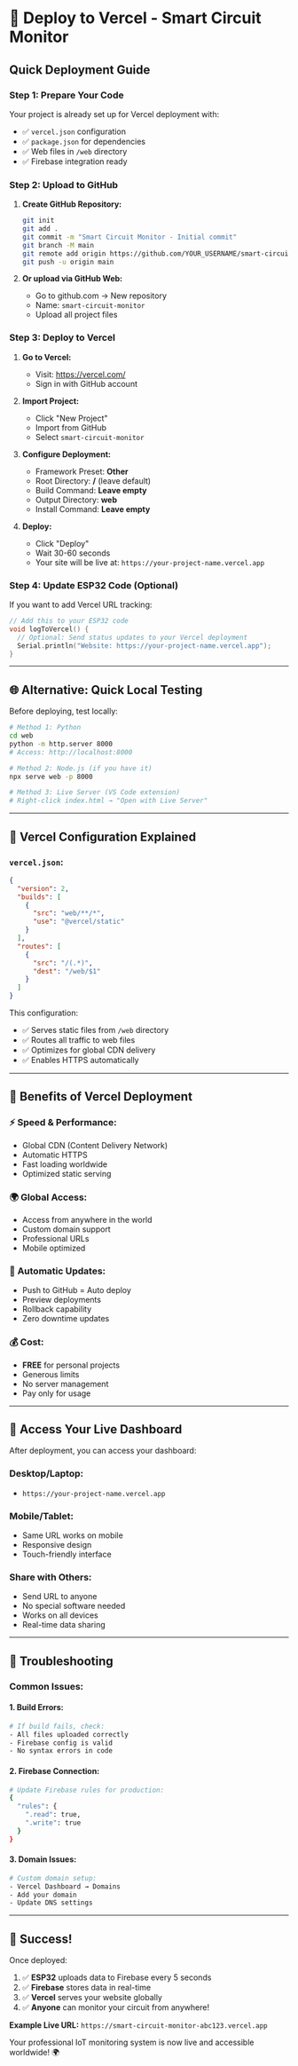 # 🚀 Deploy to Vercel - Smart Circuit Monitor

## Quick Deployment Guide

### Step 1: Prepare Your Code
Your project is already set up for Vercel deployment with:
- ✅ `vercel.json` configuration
- ✅ `package.json` for dependencies
- ✅ Web files in `/web` directory
- ✅ Firebase integration ready

### Step 2: Upload to GitHub

1. **Create GitHub Repository:**
   ```bash
   git init
   git add .
   git commit -m "Smart Circuit Monitor - Initial commit"
   git branch -M main
   git remote add origin https://github.com/YOUR_USERNAME/smart-circuit-monitor.git
   git push -u origin main
   ```

2. **Or upload via GitHub Web:**
   - Go to github.com → New repository
   - Name: `smart-circuit-monitor`
   - Upload all project files

### Step 3: Deploy to Vercel

1. **Go to Vercel:**
   - Visit: https://vercel.com/
   - Sign in with GitHub account

2. **Import Project:**
   - Click "New Project"
   - Import from GitHub
   - Select `smart-circuit-monitor`

3. **Configure Deployment:**
   - Framework Preset: **Other**
   - Root Directory: **/** (leave default)
   - Build Command: **Leave empty**
   - Output Directory: **web**
   - Install Command: **Leave empty**

4. **Deploy:**
   - Click "Deploy"
   - Wait 30-60 seconds
   - Your site will be live at: `https://your-project-name.vercel.app`

### Step 4: Update ESP32 Code (Optional)

If you want to add Vercel URL tracking:
```cpp
// Add this to your ESP32 code
void logToVercel() {
  // Optional: Send status updates to your Vercel deployment
  Serial.println("Website: https://your-project-name.vercel.app");
}
```

---

## 🌐 Alternative: Quick Local Testing

Before deploying, test locally:

```bash
# Method 1: Python
cd web
python -m http.server 8000
# Access: http://localhost:8000

# Method 2: Node.js (if you have it)
npx serve web -p 8000

# Method 3: Live Server (VS Code extension)
# Right-click index.html → "Open with Live Server"
```

---

## 🔧 Vercel Configuration Explained

### `vercel.json`:
```json
{
  "version": 2,
  "builds": [
    {
      "src": "web/**/*",
      "use": "@vercel/static"
    }
  ],
  "routes": [
    {
      "src": "/(.*)",
      "dest": "/web/$1"
    }
  ]
}
```

This configuration:
- ✅ Serves static files from `/web` directory
- ✅ Routes all traffic to web files
- ✅ Optimizes for global CDN delivery
- ✅ Enables HTTPS automatically

---

## 🎯 Benefits of Vercel Deployment

### ⚡ **Speed & Performance:**
- Global CDN (Content Delivery Network)
- Automatic HTTPS
- Fast loading worldwide
- Optimized static serving

### 🌍 **Global Access:**
- Access from anywhere in the world
- Custom domain support
- Professional URLs
- Mobile optimized

### 🔄 **Automatic Updates:**
- Push to GitHub = Auto deploy
- Preview deployments
- Rollback capability
- Zero downtime updates

### 💰 **Cost:**
- **FREE** for personal projects
- Generous limits
- No server management
- Pay only for usage

---

## 📱 Access Your Live Dashboard

After deployment, you can access your dashboard:

### **Desktop/Laptop:**
- `https://your-project-name.vercel.app`

### **Mobile/Tablet:**
- Same URL works on mobile
- Responsive design
- Touch-friendly interface

### **Share with Others:**
- Send URL to anyone
- No special software needed
- Works on all devices
- Real-time data sharing

---

## 🚨 Troubleshooting

### Common Issues:

#### 1. **Build Errors:**
```bash
# If build fails, check:
- All files uploaded correctly
- Firebase config is valid
- No syntax errors in code
```

#### 2. **Firebase Connection:**
```bash
# Update Firebase rules for production:
{
  "rules": {
    ".read": true,
    ".write": true
  }
}
```

#### 3. **Domain Issues:**
```bash
# Custom domain setup:
- Vercel Dashboard → Domains
- Add your domain
- Update DNS settings
```

---

## 🎉 Success!

Once deployed:
1. ✅ **ESP32** uploads data to Firebase every 5 seconds
2. ✅ **Firebase** stores data in real-time
3. ✅ **Vercel** serves your website globally
4. ✅ **Anyone** can monitor your circuit from anywhere!

**Example Live URL:** `https://smart-circuit-monitor-abc123.vercel.app`

Your professional IoT monitoring system is now live and accessible worldwide! 🌍